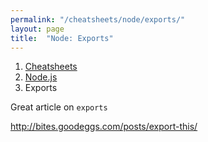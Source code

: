 ```yaml
---
permalink: "/cheatsheets/node/exports/"
layout: page
title:  "Node: Exports"
---
```


<ol class="breadcrumb">
  <li><a href="/cheatsheets">Cheatsheets</a></li>
  <li><a href="/cheatsheets/node">Node.js</a></li>
  <li class="active">Exports</li>
</ol>

Great article on `exports`

http://bites.goodeggs.com/posts/export-this/
